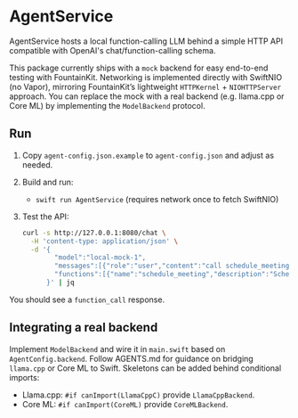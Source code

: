 # AgentService

AgentService hosts a local function-calling LLM behind a simple HTTP API
compatible with OpenAI's chat/function-calling schema.

This package currently ships with a `mock` backend for easy end-to-end testing
with FountainKit. Networking is implemented directly with SwiftNIO (no Vapor),
mirroring FountainKit’s lightweight `HTTPKernel` + `NIOHTTPServer` approach.
You can replace the mock with a real backend (e.g. llama.cpp or Core ML) by
implementing the `ModelBackend` protocol.

## Run

1. Copy `agent-config.json.example` to `agent-config.json` and adjust as needed.
2. Build and run:

   - `swift run AgentService` (requires network once to fetch SwiftNIO)

3. Test the API:

   ```bash
   curl -s http://127.0.0.1:8080/chat \
     -H 'content-type: application/json' \
     -d '{
           "model":"local-mock-1",
           "messages":[{"role":"user","content":"call schedule_meeting with {\"title\":\"Team sync\",\"time\":\"2025-01-01 10:00\"}"}],
           "functions":[{"name":"schedule_meeting","description":"Schedule a meeting","parameters":{"type":"object"}}]
         }' | jq
   ```

You should see a `function_call` response.

## Integrating a real backend

Implement `ModelBackend` and wire it in `main.swift` based on `AgentConfig.backend`.
Follow AGENTS.md for guidance on bridging `llama.cpp` or Core ML to Swift.
Skeletons can be added behind conditional imports:

- Llama.cpp: `#if canImport(LlamaCppC)` provide `LlamaCppBackend`.
- Core ML: `#if canImport(CoreML)` provide `CoreMLBackend`.
